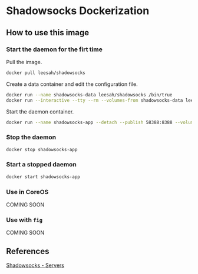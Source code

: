 # Shadowsocks Dockerization

## How to use this image

### Start the daemon for the firt time

Pull the image.

```bash
docker pull leesah/shadowsocks
```

Create a data container and edit the configuration file.

```bash
docker run --name shadowsocks-data leesah/shadowsocks /bin/true
docker run --interactive --tty --rm --volumes-from shadowsocks-data leesah/shadowsocks vi /etc/shadowsocks/shadowsocks.json
```

Start the daemon container.

```bash
docker run --name shadowsocks-app --detach --publish 58388:8388 --volumes-from shadowsocks-data leesah/shadowsocks
```

### Stop the daemon

```bash
docker stop shadowsocks-app
```

### Start a stopped daemon

```bash
docker start shadowsocks-app
```

### Use in CoreOS

COMING SOON

### Use with `fig`

COMING SOON

## References

[Shadowsocks - Servers](http://shadowsocks.org/en/download/servers.html)
